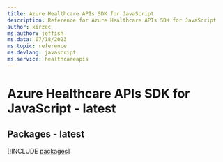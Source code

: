 ```yaml
---
title: Azure Healthcare APIs SDK for JavaScript
description: Reference for Azure Healthcare APIs SDK for JavaScript
author: xirzec
ms.author: jeffish
ms.data: 07/18/2023
ms.topic: reference
ms.devlang: javascript
ms.service: healthcareapis
---
```

# Azure Healthcare APIs SDK for JavaScript - latest
## Packages - latest
[!INCLUDE [packages](healthcare-apis-index.md)]
